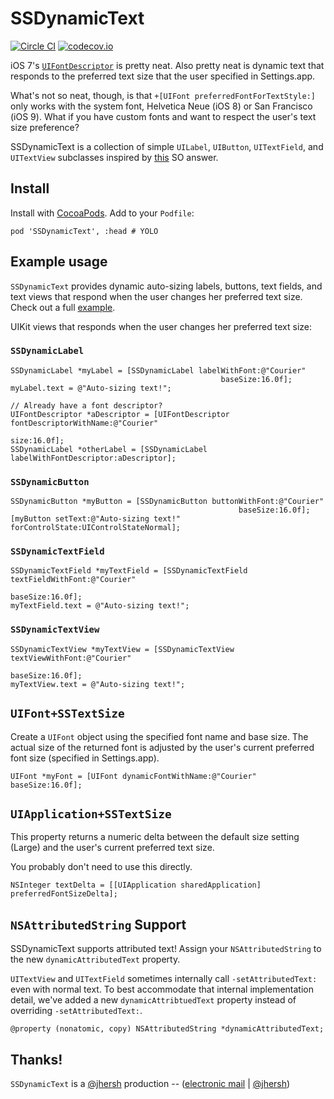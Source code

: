 SSDynamicText
=============

[![Circle CI](https://circleci.com/gh/splinesoft/SSDynamicText.svg?style=svg)](https://circleci.com/gh/splinesoft/SSDynamicText) [![codecov.io](http://codecov.io/github/splinesoft/SSDynamicText/coverage.svg?branch=master)](http://codecov.io/github/splinesoft/SSDynamicText?branch=master)
 
iOS 7's [`UIFontDescriptor`](https://developer.apple.com/library/ios/documentation/UIKit/Reference/UIFontDescriptor_Class/) is pretty neat. Also pretty neat is dynamic text that responds to the preferred text size that the user specified in Settings.app.

What's not so neat, though, is that `+[UIFont preferredFontForTextStyle:]` only works with the system font, Helvetica Neue (iOS 8) or San Francisco (iOS 9). What if you have custom fonts and want to respect the user's text size preference?

SSDynamicText is a collection of simple `UILabel`, `UIButton`, `UITextField`, and `UITextView` subclasses inspired by [this](http://stackoverflow.com/questions/18758227/ios7-can-we-use-other-than-helvetica-neue-fonts-with-dynamic-type/19024944#19024944) SO answer.

## Install

Install with [CocoaPods](http://cocoapods.org). Add to your `Podfile`:

```
pod 'SSDynamicText', :head # YOLO
```

## Example usage

`SSDynamicText` provides dynamic auto-sizing labels, buttons, text fields, and text views that respond when the user changes her preferred text size. Check out a full [example](https://github.com/splinesoft/SSDynamicText/blob/master/Example/SSDynamicTextExample/SSViewController.m).

UIKit views that responds when the user changes her preferred text size:

### `SSDynamicLabel`

```objc
SSDynamicLabel *myLabel = [SSDynamicLabel labelWithFont:@"Courier"
                                               baseSize:16.0f];
myLabel.text = @"Auto-sizing text!";
                                                       
// Already have a font descriptor?
UIFontDescriptor *aDescriptor = [UIFontDescriptor fontDescriptorWithName:@"Courier"
                                                                    size:16.0f];
SSDynamicLabel *otherLabel = [SSDynamicLabel labelWithFontDescriptor:aDescriptor];
```

### `SSDynamicButton`

```objc
SSDynamicButton *myButton = [SSDynamicButton buttonWithFont:@"Courier"
                                                   baseSize:16.0f];
[myButton setText:@"Auto-sizing text!" forControlState:UIControlStateNormal];
```

### `SSDynamicTextField`

```objc
SSDynamicTextField *myTextField = [SSDynamicTextField textFieldWithFont:@"Courier"
                                                               baseSize:16.0f];
myTextField.text = @"Auto-sizing text!";
```

### `SSDynamicTextView`

```objc
SSDynamicTextView *myTextView = [SSDynamicTextView textViewWithFont:@"Courier"
                                                           baseSize:16.0f];
myTextView.text = @"Auto-sizing text!";
```

## `UIFont+SSTextSize`

Create a `UIFont` object using the specified font name and base size.
The actual size of the returned font is adjusted by the user's current preferred font size (specified in Settings.app).

```objc
UIFont *myFont = [UIFont dynamicFontWithName:@"Courier" baseSize:16.0f];
```

## `UIApplication+SSTextSize`

This property returns a numeric delta between the default size setting (Large) and the user's current preferred text size.

You probably don't need to use this directly.

```objc
NSInteger textDelta = [[UIApplication sharedApplication] preferredFontSizeDelta];
```

## `NSAttributedString` Support

SSDynamicText supports attributed text! Assign your `NSAttributedString` to the new `dynamicAttributedText` property.

`UITextView` and `UITextField` sometimes internally call `-setAttributedText:` even with normal text. To best accommodate that internal implementation detail, we've added a new `dynamicAttribtuedText` property instead of overriding `-setAttributedText:`.

```objc
@property (nonatomic, copy) NSAttributedString *dynamicAttributedText;
```

## Thanks!

`SSDynamicText` is a [@jhersh](https://github.com/jhersh) production -- ([electronic mail](mailto:jon@her.sh) | [@jhersh](https://twitter.com/jhersh))
